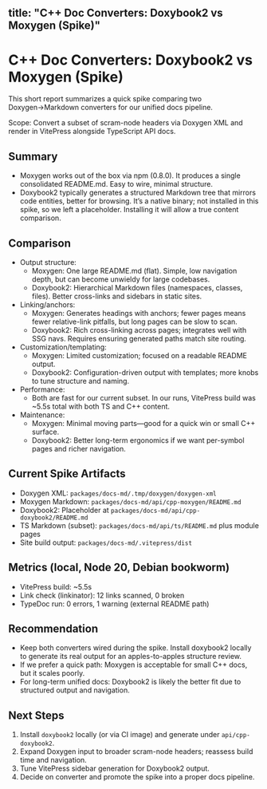 ## title: "C++ Doc Converters: Doxybook2 vs Moxygen (Spike)"

# C++ Doc Converters: Doxybook2 vs Moxygen (Spike)

This short report summarizes a quick spike comparing two Doxygen→Markdown converters for our unified docs pipeline.

Scope: Convert a subset of scram-node headers via Doxygen XML and render in VitePress alongside TypeScript API docs.

## Summary

- Moxygen works out of the box via npm (0.8.0). It produces a single consolidated README.md. Easy to wire, minimal structure.
- Doxybook2 typically generates a structured Markdown tree that mirrors code entities, better for browsing. It’s a native binary; not installed in this spike, so we left a placeholder. Installing it will allow a true content comparison.

## Comparison

- Output structure:
  - Moxygen: One large README.md (flat). Simple, low navigation depth, but can become unwieldy for large codebases.
  - Doxybook2: Hierarchical Markdown files (namespaces, classes, files). Better cross-links and sidebars in static sites.
- Linking/anchors:
  - Moxygen: Generates headings with anchors; fewer pages means fewer relative-link pitfalls, but long pages can be slow to scan.
  - Doxybook2: Rich cross-linking across pages; integrates well with SSG navs. Requires ensuring generated paths match site routing.
- Customization/templating:
  - Moxygen: Limited customization; focused on a readable README output.
  - Doxybook2: Configuration-driven output with templates; more knobs to tune structure and naming.
- Performance:
  - Both are fast for our current subset. In our runs, VitePress build was ~5.5s total with both TS and C++ content.
- Maintenance:
  - Moxygen: Minimal moving parts—good for a quick win or small C++ surface.
  - Doxybook2: Better long-term ergonomics if we want per-symbol pages and richer navigation.

## Current Spike Artifacts

- Doxygen XML: `packages/docs-md/.tmp/doxygen/doxygen-xml`
- Moxygen Markdown: `packages/docs-md/api/cpp-moxygen/README.md`
- Doxybook2: Placeholder at `packages/docs-md/api/cpp-doxybook2/README.md`
- TS Markdown (subset): `packages/docs-md/api/ts/README.md` plus module pages
- Site build output: `packages/docs-md/.vitepress/dist`

## Metrics (local, Node 20, Debian bookworm)

- VitePress build: ~5.5s
- Link check (linkinator): 12 links scanned, 0 broken
- TypeDoc run: 0 errors, 1 warning (external README path)

## Recommendation

- Keep both converters wired during the spike. Install doxybook2 locally to generate its real output for an apples-to-apples structure review.
- If we prefer a quick path: Moxygen is acceptable for small C++ docs, but it scales poorly.
- For long-term unified docs: Doxybook2 is likely the better fit due to structured output and navigation.

## Next Steps

1. Install `doxybook2` locally (or via CI image) and generate under `api/cpp-doxybook2`.
2. Expand Doxygen input to broader scram-node headers; reassess build time and navigation.
3. Tune VitePress sidebar generation for Doxybook2 output.
4. Decide on converter and promote the spike into a proper docs pipeline.
